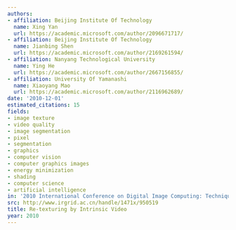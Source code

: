 ```yaml
---
authors:
- affiliation: Beijing Institute Of Technology
  name: Xing Yan
  url: https://academic.microsoft.com/author/2096671717/
- affiliation: Beijing Institute Of Technology
  name: Jianbing Shen
  url: https://academic.microsoft.com/author/2169261594/
- affiliation: Nanyang Technological University
  name: Ying He
  url: https://academic.microsoft.com/author/2667156855/
- affiliation: University Of Yamanashi
  name: Xiaoyang Mao
  url: https://academic.microsoft.com/author/2116962689/
date: '2010-12-01'
estimated_citations: 15
fields:
- image texture
- video quality
- image segmentation
- pixel
- segmentation
- graphics
- computer vision
- computer graphics images
- energy minimization
- shading
- computer science
- artificial intelligence
in: '2010 International Conference on Digital Image Computing: Techniques and Applications'
src: http://www.irgrid.ac.cn/handle/1471x/950519
title: Re-texturing by Intrinsic Video
year: 2010
---
```

